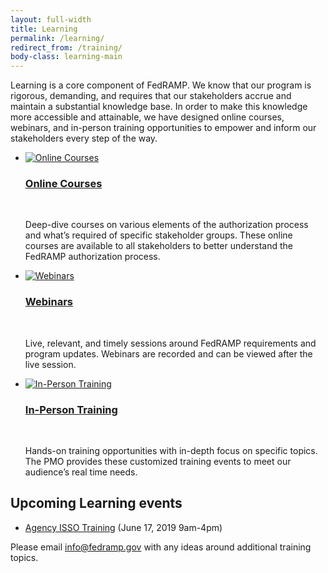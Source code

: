 ```yaml
---
layout: full-width
title: Learning
permalink: /learning/
redirect_from: /training/
body-class: learning-main
---
```


<div class="learning-main-wrapper">
<p>Learning is a core component of FedRAMP. We know that our program is rigorous, demanding, and requires that our stakeholders accrue and maintain a substantial knowledge base. In order to make this knowledge more accessible and attainable, we have designed online courses, webinars, and in-person training opportunities to empower and inform our stakeholders every step of the way. </p>

<ul class="learning-group">
	<li class="online">
		<a href="{{site.baseurl}}/learning/online-courses"><img src="{{site.baseurl}}/assets/img/training-icon.png" alt="Online Courses" title="Online Courses"></a>
		<a href="{{site.baseurl}}/learning/online-courses"><h3>Online Courses</h3></a><br>
		<p>Deep-dive courses on various elements of the authorization process and what’s required of specific stakeholder groups. These online courses are available to all stakeholders to better understand the FedRAMP authorization process.</p>
	</li>
	<li class="webinars">
		<a href="{{site.baseurl}}/learning/webinars"><img src="{{site.baseurl}}/assets/img/webinar-icon.png" alt="Webinars" title="Webinars"></a>
		<a href="{{site.baseurl}}/learning/webinars"><h3>Webinars</h3></a><br>
		<p>Live, relevant, and timely sessions around FedRAMP requirements and program updates. Webinars are recorded and can be viewed after the live session.</p>
	</li>
	<li class="in-person">
		<a href="{{site.baseurl}}/learning/in-person-training"><img src="{{site.baseurl}}/assets/img/in-person-icon.png" alt="In-Person Training" title="In-Person Training"></a>
		<a href="{{site.baseurl}}/learning/in-person-training"><h3>In-Person Training</h3></a><br>
		<p>Hands-on training opportunities with in-depth focus on specific topics. The PMO provides these customized training events to meet our audience’s real time needs.</p>
	</li>
</ul>
</div>
<div class="blue-bottom">
<div class="inner">
<h2>Upcoming Learning events </h2>
<ul>
<li><a href="https://www.eventbrite.com/e/fedramp-agency-isso-training-june-2019-tickets-58997377745" target="_blank">Agency ISSO Training</a> (June 17, 2019 9am-4pm)</li>
</ul>
<p>Please email <a href="info@fedramp.gov">info@fedramp.gov</a> with any ideas around additional training topics.</p>
</div>
</div>
</div>
